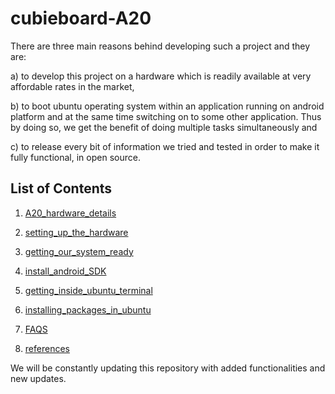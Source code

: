 cubieboard-A20
==============

There are three main reasons behind developing such a project and they are:

a) to develop this project on a hardware which is readily available at very affordable rates in the market,

b) to boot ubuntu operating system within an application running on android platform and at the same time switching on 
    to some   other application. Thus by doing so, we get the benefit of doing multiple tasks simultaneously and

c) to release every bit of information we tried and tested in order to make it fully functional, in open source.


List of Contents
----------------

1) [A20_hardware_details]

2) [setting_up_the_hardware]

3) [getting_our_system_ready]

4) [install_android_SDK]

5) [getting_inside_ubuntu_terminal]

6) [installing_packages_in_ubuntu]

7) [FAQS]

8) [references]

We will be constantly updating this repository with added functionalities and new updates.

[A20_hardware_details]: https://github.com/clickeriitb/cubieboard-A20/blob/master/A20_hardware_details
[setting_up_the_hardware]: https://github.com/clickeriitb/cubieboard-A20/blob/master/setting_up_the_hardware
[getting_our_system_ready]: https://github.com/clickeriitb/cubieboard-A20/blob/master/getting_our_system_ready
[install_android_SDK]: https://github.com/clickeriitb/cubieboard-A20/blob/master/install_android_SDK.md
[getting_inside_ubuntu_terminal]: https://github.com/clickeriitb/cubieboard-A20/blob/master/getting_inside_ubuntu_terminal.md
[installing_packages_in_ubuntu]: https://github.com/clickeriitb/cubieboard-A20/blob/master/installing_packages_in_ubuntu.md
[FAQS]: https://github.com/clickeriitb/cubieboard-A20/blob/master/FAQS
[references]: https://github.com/clickeriitb/cubieboard-A20/blob/master/references

